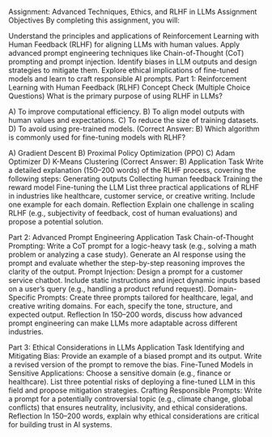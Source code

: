Assignment: Advanced Techniques, Ethics, and RLHF in LLMs
Assignment Objectives
By completing this assignment, you will:

Understand the principles and applications of Reinforcement Learning with Human Feedback (RLHF) for aligning LLMs with human values.
Apply advanced prompt engineering techniques like Chain-of-Thought (CoT) prompting and prompt injection.
Identify biases in LLM outputs and design strategies to mitigate them.
Explore ethical implications of fine-tuned models and learn to craft responsible AI prompts.
Part 1: Reinforcement Learning with Human Feedback (RLHF)
Concept Check (Multiple Choice Questions)
What is the primary purpose of using RLHF in LLMs?

A) To improve computational efficiency.
B) To align model outputs with human values and expectations.
C) To reduce the size of training datasets.
D) To avoid using pre-trained models.
(Correct Answer: B)
Which algorithm is commonly used for fine-tuning models with RLHF?

A) Gradient Descent
B) Proximal Policy Optimization (PPO)
C) Adam Optimizer
D) K-Means Clustering
(Correct Answer: B)
Application Task
Write a detailed explanation (150–200 words) of the RLHF process, covering the following steps:
Generating outputs
Collecting human feedback
Training the reward model
Fine-tuning the LLM
List three practical applications of RLHF in industries like healthcare, customer service, or creative writing. Include one example for each domain.
Reflection
Explain one challenge in scaling RLHF (e.g., subjectivity of feedback, cost of human evaluations) and propose a potential solution.

Part 2: Advanced Prompt Engineering
Application Task
Chain-of-Thought Prompting:
Write a CoT prompt for a logic-heavy task (e.g., solving a math problem or analyzing a case study).
Generate an AI response using the prompt and evaluate whether the step-by-step reasoning improves the clarity of the output.
Prompt Injection:
Design a prompt for a customer service chatbot. Include static instructions and inject dynamic inputs based on a user’s query (e.g., handling a product refund request).
Domain-Specific Prompts:
Create three prompts tailored for healthcare, legal, and creative writing domains. For each, specify the tone, structure, and expected output.
Reflection
In 150–200 words, discuss how advanced prompt engineering can make LLMs more adaptable across different industries.

Part 3: Ethical Considerations in LLMs
Application Task
Identifying and Mitigating Bias:
Provide an example of a biased prompt and its output.
Write a revised version of the prompt to remove the bias.
Fine-Tuned Models in Sensitive Applications:
Choose a sensitive domain (e.g., finance or healthcare).
List three potential risks of deploying a fine-tuned LLM in this field and propose mitigation strategies.
Crafting Responsible Prompts:
Write a prompt for a potentially controversial topic (e.g., climate change, global conflicts) that ensures neutrality, inclusivity, and ethical considerations.
Reflection
In 150–200 words, explain why ethical considerations are critical for building trust in AI systems.